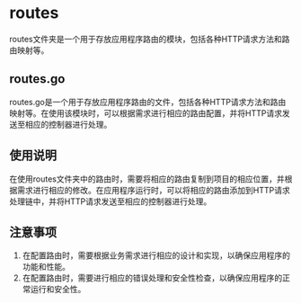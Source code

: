 # routes

routes文件夹是一个用于存放应用程序路由的模块，包括各种HTTP请求方法和路由映射等。

## routes.go

routes.go是一个用于存放应用程序路由的文件，包括各种HTTP请求方法和路由映射等。在使用该模块时，可以根据需求进行相应的路由配置，并将HTTP请求发送至相应的控制器进行处理。

## 使用说明

在使用routes文件夹中的路由时，需要将相应的路由复制到项目的相应位置，并根据需求进行相应的修改。在应用程序运行时，可以将相应的路由添加到HTTP请求处理链中，并将HTTP请求发送至相应的控制器进行处理。

## 注意事项

1. 在配置路由时，需要根据业务需求进行相应的设计和实现，以确保应用程序的功能和性能。
2. 在配置路由时，需要进行相应的错误处理和安全性检查，以确保应用程序的正常运行和安全性。
